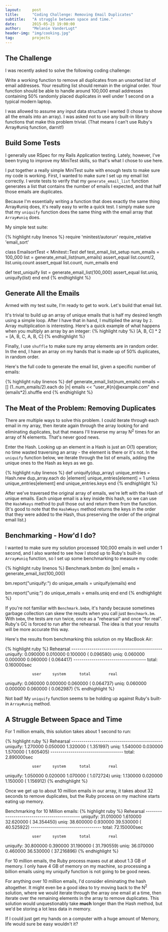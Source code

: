 ```yaml
---
layout:     post
title:      "Coding Challenge: Removing Email Duplicates"
subtitle:   "A struggle between space and time."
date:       2015-05-23 19:00:00
author:     "Melanie VanderLugt"
header-img: "img/cooking.jpg"
tag:        projects
---
```


## The Challenge

I was recently asked to solve the following coding challenge:

Write a working function to remove all duplicates from an unsorted list of email addresses. Your resulting list should remain in the original order. Your function should be able to handle around 100,000 email addresses containing 50% randomly placed duplicates in well under 1 second on a typical modern laptop.

I was allowed to assume any input data structure I wanted (I chose to shove all the emails into an array). I was asked not to use any built-in library functions that make this problem trivial. (That means I can't use Ruby's Array#uniq function, darnit!)

## Build Some Tests

I generally use RSpec for my Rails Application testing. Lately, however, I've been trying to improve my MiniTest skills, so that's what I chose to use here.

I put together a really simple MiniTest suite with enough tests to make sure my code is working. First, I wanted to make sure I set up my email list correctly. I wrote tests to verify that my `generate_email_list` function generates a list that contains the number of emails I expected, and that half those emails are duplicates.

Because I'm essentially writing a function that does exactly the same thing Array#uniq does, it's really easy to write a quick test. I simply make sure that my `uniquify` function does the same thing with the email array that `Array#uniq` does.

My simple test suite:

{% highlight ruby linenos %}
require 'minitest/autorun'
require_relative 'email_sort'

class EmailsortTest < Minitest::Test
  def test_email_list_setup
    num_emails = 100_000
    list = generate_email_list(num_emails)
    assert_equal list.count/2, list.uniq.count
    assert_equal list.count, num_emails
  end

  def test_uniquify
    list = generate_email_list(100_000)
    assert_equal list.uniq, uniquify(list)
  end
end
{% endhighlight %}

## Generate All the Emails

Armed with my test suite, I'm ready to get to work. Let's build that email list.

It's trivial to build up an array of unique emails that is half my desired length using a simple loop. After I have that in hand, I multiplied the array by `2`. Array multiplication is interesting. Here's a quick example of what happens when you multiply an array by an integer:
{% highlight ruby %}
[A, B, C] * 2 = [A, B, C, A, B, C]
{% endhighlight %}

Finally, I use `shuffle` to make sure my array elements are in random order. In the end, I have an array on my hands that is made up of 50% duplicates, in random order.

Here's the full code to generate the email list, given a specific number of emails:

{% highlight ruby linenos %}
def generate_email_list(num_emails)
  emails = []
  (1..num_emails/2).each do |n|
    emails << "user_#{n}@example.com"
  end
  (emails*2).shuffle
end
{% endhighlight %}

## The Meat of the Problem: Removing Duplicates

There are multiple ways to solve this problem. I could iterate through each email in my array, then iterate again through the array looking for and eliminating duplicates, but that means I'll traverse my array N<sup>2</sup> times for an array of N elements. That's never good news.

Enter the Hash. Looking up an element in a Hash is just an O(1) operation; no time wasted traversing an array - the element is there or it's not. In the `uniquify` function below, we iterate through the list of emails, adding the unique ones to the Hash as keys as we go.

{% highlight ruby linenos %}
def uniquify(dup_array)
  unique_entries = Hash.new
  dup_array.each do |element|
    unique_entries[element] = 1 unless unique_entries[element]
  end
  unique_entries.keys
end
{% endhighlight %}

After we've traversed the original array of emails, we're left with the Hash of unique emails. Each unique email is a key inside this hash, so we can use the `Hash#keys` method to pull those out and return them from the function. (It's good to note that the `Hash#keys` method returns the keys in the order that they were added to the Hash, thus preserving the order of the original email list.)

## Benchmarking - How'd I do?

I wanted to make sure my solution processed 100,000 emails in well under 1 second, and I also wanted to see how I stood up to Ruby's built-in `Array#uniq` function, so I set up some benchmarking to measure my code:

{% highlight ruby linenos %}
Benchmark.bmbm do |bm|
  emails = generate_email_list(100_000)

  bm.report("uniquify:") do
    unique_emails = uniquify(emails)
  end

  bm.report("uniq:") do
    unique_emails = emails.uniq
  end
end
{% endhighlight %}

If you're not familiar with `Benchmark.bmbm`, it's handy because sometimes garbage collection can skew the results when you call just `Benchmark.bm`. With `bmbm`, the tests are run twice, once as a "rehearsal" and once "for real". Ruby's GC is forced to run after the rehearsal. The idea is that your results will be more accurate this way.

Here's the results from benchmarking this solution on my MacBook Air:

{% highlight ruby %}
Rehearsal ---------------------------------------------
uniquify:   0.090000   0.010000   0.100000 (  0.096580)
uniq:       0.060000   0.000000   0.060000 (  0.064417)
------------------------------------ total: 0.160000sec

                user     system      total        real
uniquify:   0.060000   0.000000   0.060000 (  0.064737)
uniq:       0.060000   0.000000   0.060000 (  0.062987)
{% endhighlight %}

Not bad! My `uniquify` function seems to be holding up against Ruby's built-in `Array#uniq` method.

## A Struggle Between Space and Time

For 1 million emails, this solution takes about 1 second to run:

{% highlight ruby %}
Rehearsal ---------------------------------------------
uniquify:   1.270000   0.050000   1.320000 (  1.351997)
uniq:       1.540000   0.030000   1.570000 (  1.605405)
------------------------------------ total: 2.890000sec

                user     system      total        real
uniquify:   1.050000   0.020000   1.070000 (  1.072724)
uniq:       1.130000   0.020000   1.150000 (  1.156912)
{% endhighlight %}

Once we get up to about 10 million emails in our array, it takes about 32 seconds to remove duplicates, but the Ruby process on my machine starts eating up memory.

Benchmarking for 10 Million emails:
{% highlight ruby %}
Rehearsal ---------------------------------------------
uniquify:  31.010000   1.610000  32.620000 ( 34.354450)
uniq:      38.600000   0.930000  39.530000 ( 40.525922)
----------------------------------- total: 72.150000sec

                user     system      total        real
uniquify:  30.800000   0.390000  31.190000 ( 31.790559)
uniq:      36.070000   0.460000  36.530000 ( 37.216896)
{% endhighlight %}

For 10 million emails, the Ruby process maxes out at about 1.3 GB of memory. I only have 4 GB of memory on my machine, so processing a billion emails using my uniquify function is not going to be good news.

For anything over 10 million emails, I'd consider eliminating the hash altogether. It might even be a good idea to try moving back to the N<sup>2</sup> solution, where we would iterate through the array one email at a time, then iterate over the remaining elements in the array to remove duplicates. This solution would unquestionably take <strong>much</strong> longer than the Hash method, but we'd be storing a lot less data in memory.

If I could just get my hands on a computer with a huge amount of Memory, life would sure be easy wouldn't it?
